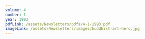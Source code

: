 ```yaml
---
volume: 4
number: 1
year: 1993
pdfLink: /assets/Newsletters/pdfs/4-1-1993.pdf
imageLink: /assets/Newsletters/images/buddhist-art-hero.jpg
---
```

